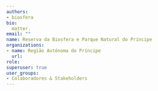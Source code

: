 ```yaml
---
authors:
- biosfera
bio: 
  matter.
email: ""
name: Reserva da Biosfera e Parque Natural do Príncipe
organizations:
- name: Região Autónoma do Príncipe
  url:
role:
superuser: true
user_groups:
- Colaboradores & Stakeholders
---
```


